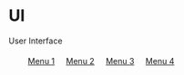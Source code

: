 # UI
User Interface
<!DOCTYPE html>

<html lang="en">
<head>
<meta charset="utf-8">

<title></title>


</head>
<style>
.dropdown{
position:absolute;
display:none;
}
nav ul li{
float:left;
margin:0;
padding:5px 10px 0px 10px;
list-style:none;
}
nav ul li:hover ul{
display:block;
background-color:black;
width:80px;
margin:0;
padding:0;
}
nav ul li ul li{
margin:0;
padding:5px 10px 10px 10px;
width:100%;
}
a:hover{
color:#ffaa55;
}
nav ul li ul li .dropdown{
display:none;
position:absolute;
}
nav ul li ul li .dropdown{
margin:0;
padding:0;
width:90px;
}
nav ul li ul li:hover .dropdown{
display:block;
}


</style>

<body>
<nav>
<ul>
   <li><a href="">Menu 1</a>
     <ul class="dropdown">
	    <li><a href="">Menu 1.1</a>
		<ul class="dropdown">
		<li><a href="">Menu 1.1.1</a></li>
		<li><a href="">Menu 1.1.2</a></li>
		<li><a href="">Menu 1.1.3</a></li>
		<li><a href="">Menu 1.1.4</a></li>
		</ul>
		</li>
		<li><a href="">Menu 1.2</a>
		<ul class="dropdown">
		<li><a href="">Menu 1.2.1</a></li>
		<li><a href="">Menu 1.2.2</a></li>
		<li><a href="">Menu 1.2.3</a></li>
		<li><a href="">Menu 1.2.4</a></li>
		</ul>
		</li>
		<li><a href="">Menu 1.3</a>
		<ul class="dropdown">
		<li><a href="">Menu 1.3.1</a></li>
		<li><a href="">Menu 1.3.2</a></li>
		<li><a href="">Menu 1.3.3</a></li>
		<li><a href="">Menu 1.3.4</a></li>
		</ul>
		</li>
		<li><a href="">Menu 1.4</a>
		<ul class="dropdown">
		<li><a href="">Menu 1.4.1</a></li>
		<li><a href="">Menu 1.4.2</a></li>
		<li><a href="">Menu 1.4.3</a></li>
		<li><a href="">Menu 1.4.4</a></li>
		</ul>
		</li>
	 </ul>
    </li>
   <li><a href="">Menu 2</a></li>
   <li><a href="">Menu 3</a></li>
   <li><a href="">Menu 4</a></li>
</ul>
</nav>
</body>

</html>

